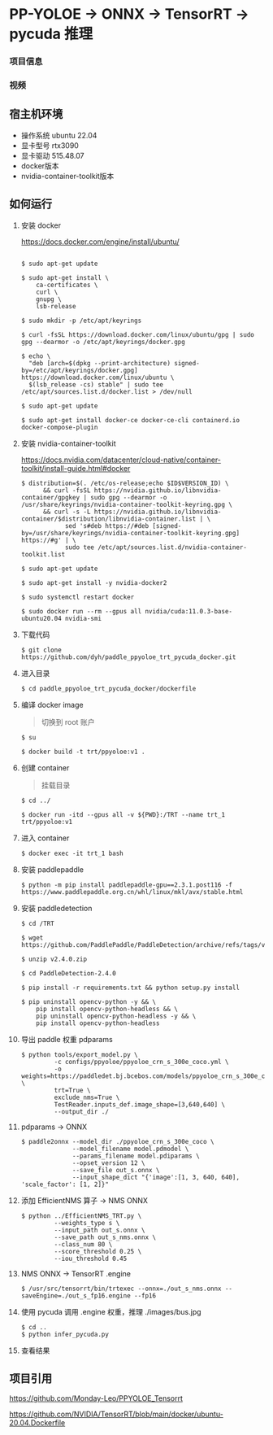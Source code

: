 # PP-YOLOE -> ONNX -> TensorRT -> pycuda 推理

### 项目信息



### 视频



## 宿主机环境

- 操作系统 ubuntu 22.04
- 显卡型号 rtx3090
- 显卡驱动 515.48.07
- docker版本 
- nvidia-container-toolkit版本 


## 如何运行


1. 安装 docker

    https://docs.docker.com/engine/install/ubuntu/


    ```

    $ sudo apt-get update

    $ sudo apt-get install \
        ca-certificates \
        curl \
        gnupg \
        lsb-release

    $ sudo mkdir -p /etc/apt/keyrings

    $ curl -fsSL https://download.docker.com/linux/ubuntu/gpg | sudo gpg --dearmor -o /etc/apt/keyrings/docker.gpg

    $ echo \
      "deb [arch=$(dpkg --print-architecture) signed-by=/etc/apt/keyrings/docker.gpg] https://download.docker.com/linux/ubuntu \
      $(lsb_release -cs) stable" | sudo tee /etc/apt/sources.list.d/docker.list > /dev/null

    $ sudo apt-get update

    $ sudo apt-get install docker-ce docker-ce-cli containerd.io docker-compose-plugin
    ```


2. 安装 nvidia-container-toolkit

    https://docs.nvidia.com/datacenter/cloud-native/container-toolkit/install-guide.html#docker


    ```
    $ distribution=$(. /etc/os-release;echo $ID$VERSION_ID) \
          && curl -fsSL https://nvidia.github.io/libnvidia-container/gpgkey | sudo gpg --dearmor -o /usr/share/keyrings/nvidia-container-toolkit-keyring.gpg \
          && curl -s -L https://nvidia.github.io/libnvidia-container/$distribution/libnvidia-container.list | \
                sed 's#deb https://#deb [signed-by=/usr/share/keyrings/nvidia-container-toolkit-keyring.gpg] https://#g' | \
                sudo tee /etc/apt/sources.list.d/nvidia-container-toolkit.list

    $ sudo apt-get update

    $ sudo apt-get install -y nvidia-docker2

    $ sudo systemctl restart docker

    $ sudo docker run --rm --gpus all nvidia/cuda:11.0.3-base-ubuntu20.04 nvidia-smi
    ```


3. 下载代码

    ```
    $ git clone https://github.com/dyh/paddle_ppyoloe_trt_pycuda_docker.git
    ```

4. 进入目录

    ```
    $ cd paddle_ppyoloe_trt_pycuda_docker/dockerfile
    ```

5. 编译 docker image

    > 切换到 root 账户

    ```
    $ su

    $ docker build -t trt/ppyoloe:v1 .
    ```

6. 创建 container

    > 挂载目录

    ```
    $ cd ../

    $ docker run -itd --gpus all -v ${PWD}:/TRT --name trt_1 trt/ppyoloe:v1
    ```


7. 进入 container

    ```
    $ docker exec -it trt_1 bash
    ```


8. 安装 paddlepaddle

    ```
    $ python -m pip install paddlepaddle-gpu==2.3.1.post116 -f https://www.paddlepaddle.org.cn/whl/linux/mkl/avx/stable.html
    ```


9. 安装 paddledetection

    ```
    $ cd /TRT

    $ wget https://github.com/PaddlePaddle/PaddleDetection/archive/refs/tags/v2.4.0.zip

    $ unzip v2.4.0.zip

    $ cd PaddleDetection-2.4.0

    $ pip install -r requirements.txt && python setup.py install

    $ pip uninstall opencv-python -y && \
        pip install opencv-python-headless && \
        pip uninstall opencv-python-headless -y && \
        pip install opencv-python-headless

    ```


10. 导出 paddle 权重 pdparams

    ```
    $ python tools/export_model.py \
             -c configs/ppyoloe/ppyoloe_crn_s_300e_coco.yml \
             -o weights=https://paddledet.bj.bcebos.com/models/ppyoloe_crn_s_300e_coco.pdparams \
             trt=True \
             exclude_nms=True \
             TestReader.inputs_def.image_shape=[3,640,640] \
             --output_dir ./
    ```

11. pdparams -> ONNX

    ```
    $ paddle2onnx --model_dir ./ppyoloe_crn_s_300e_coco \
                  --model_filename model.pdmodel \
                  --params_filename model.pdiparams \
                  --opset_version 12 \
                  --save_file out_s.onnx \
                  --input_shape_dict "{'image':[1, 3, 640, 640], 'scale_factor': [1, 2]}"
    ```


12. 添加 EfficientNMS 算子 -> NMS ONNX

    ```
    $ python ../EfficientNMS_TRT.py \
             --weights_type s \
             --input_path out_s.onnx \
             --save_path out_s_nms.onnx \
             --class_num 80 \
             --score_threshold 0.25 \
             --iou_threshold 0.45
    ```

13. NMS ONNX -> TensorRT .engine

    ```
    $ /usr/src/tensorrt/bin/trtexec --onnx=./out_s_nms.onnx --saveEngine=./out_s_fp16.engine --fp16
    ```


14. 使用 pycuda 调用 .engine 权重，推理 ./images/bus.jpg

    ```
    $ cd ..
    $ python infer_pycuda.py
    ```

15. 查看结果



## 项目引用

https://github.com/Monday-Leo/PPYOLOE_Tensorrt

https://github.com/NVIDIA/TensorRT/blob/main/docker/ubuntu-20.04.Dockerfile
